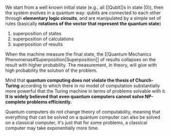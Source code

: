We start from a well known initial state (e.g., all [[Qubit]]s in state $|0\rangle$), then the system evolves in a quantum way: qubits are connected to each other through **elementary logic circuits**, and are manipulated by a simple set of rules (basically **rotations of the vector that represent the quantum state**)

1. superposition of states
2. superposition of calculations
3. superposition of results 

When the machine measure the final state, the [[Quantum Mechanics Phenomenas#Superposition|Superposition]] of results collapses on the result with higher probability. 
The measurement, in theory, will give with high probability the solution of the problem.

Mind that **quantum computing does not violate the thesis of Church-Turing** according to which there in no model of computation substantially more powerful that the Turing machine in terms of problems solvable with it. 
**It is widely believed that even quantum computers cannot solve NP-complete problems efficiently.**

Quantum computers do not change theory of computability, meaning that everything that can be solved on a quantum computer can also be solved on a classical computer, it's just that for some problems, a classical computer may take exponentially more time. 